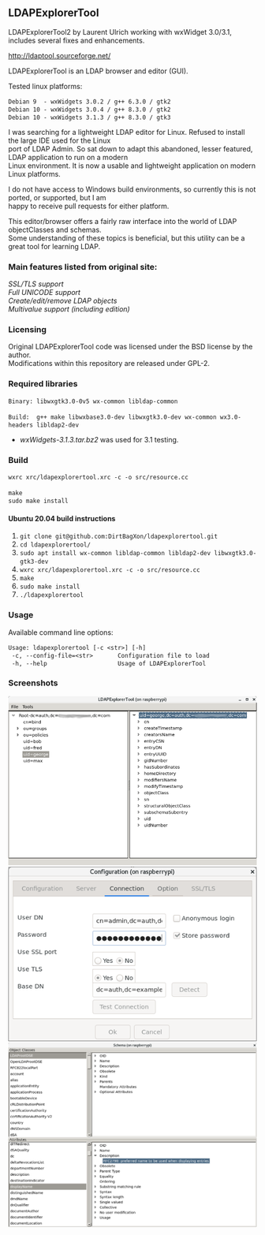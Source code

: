 ## LDAPExplorerTool

LDAPExplorerTool2 by Laurent Ulrich working with wxWidget 3.0/3.1, includes several fixes and enhancements.

http://ldaptool.sourceforge.net/

LDAPExplorerTool is an LDAP browser and editor (GUI).

Tested linux platforms:

    Debian 9  - wxWidgets 3.0.2 / g++ 6.3.0 / gtk2
    Debian 10 - wxWidgets 3.0.4 / g++ 8.3.0 / gtk2
    Debian 10 - wxWidgets 3.1.3 / g++ 8.3.0 / gtk3

I was searching for a lightweight LDAP editor for Linux. Refused to install the large IDE used for the Linux \
port of LDAP Admin. So sat down to adapt this abandoned, lesser featured, LDAP application to run on a modern \
Linux environment. It is now a usable and lightweight application on modern Linux platforms.

I do not have access to Windows build environments, so currently this is not ported, or supported, but I am \
happy to receive pull requests for either platform.

This editor/browser offers a fairly raw interface into the world of LDAP objectClasses and schemas. \
Some understanding of these topics is beneficial, but this utility can be a great tool for learning LDAP.

### Main features listed from original site:

*SSL/TLS support*\
*Full UNICODE support*\
*Create/edit/remove LDAP objects*\
*Multivalue support (including edition)*

### Licensing

Original LDAPExplorerTool code was licensed under the BSD license by the author. \
Modifications within this repository are released under GPL-2.

### Required libraries

    Binary: libwxgtk3.0-0v5 wx-common libldap-common

    Build:  g++ make libwxbase3.0-dev libwxgtk3.0-dev wx-common wx3.0-headers libldap2-dev

- *wxWidgets-3.1.3.tar.bz2* was used for 3.1 testing.


### Build

    wxrc xrc/ldapexplorertool.xrc -c -o src/resource.cc

    make
    sudo make install

#### Ubuntu 20.04 build instructions

1. `git clone git@github.com:DirtBagXon/ldapexplorertool.git`
1. `cd ldapexplorertool/`
1. `sudo apt install wx-common libldap-common libldap2-dev libwxgtk3.0-gtk3-dev`
1. `wxrc xrc/ldapexplorertool.xrc -c -o src/resource.cc`
1. `make`
1. `sudo make install`
1. `./ldapexplorertool`

### Usage

Available command line options:

    Usage: ldapexplorertool [-c <str>] [-h]
     -c, --config-file=<str>       Configuration file to load
     -h, --help                    Usage of LDAPExplorerTool


### Screenshots

![ldapexplorer](https://raw.githubusercontent.com/DirtBagXon/ldapexplorer/master/images/ldapexplorer1.png)
![ldapexplorer](https://raw.githubusercontent.com/DirtBagXon/ldapexplorer/master/images/ldapexplorer2.png)
![ldapexplorer](https://raw.githubusercontent.com/DirtBagXon/ldapexplorer/master/images/ldapexplorer3.png)

